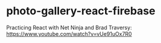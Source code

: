 # photo-gallery-react-firebase
Practicing React with Net Ninja and Brad Traversy: https://www.youtube.com/watch?v=vUe91uOx7R0
